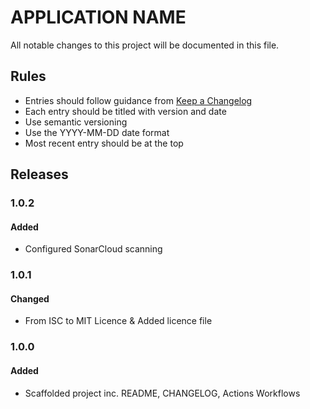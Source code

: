 # APPLICATION NAME

All notable changes to this project will be documented in this file.

## Rules
- Entries should follow guidance from [Keep a Changelog](https://keepachangelog.com/en/1.0.0/)
- Each entry should be titled with version and date
- Use semantic versioning
- Use the YYYY-MM-DD date format
- Most recent entry should be at the top


## Releases

### 1.0.2
#### Added
- Configured SonarCloud scanning

### 1.0.1
#### Changed
- From ISC to MIT Licence & Added licence file

### 1.0.0
#### Added
- Scaffolded project inc. README, CHANGELOG, Actions Workflows